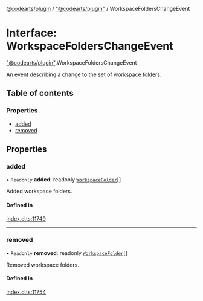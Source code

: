 [@codearts/plugin](../README.md) / ["@codearts/plugin"](../modules/_codearts_plugin_.md) / WorkspaceFoldersChangeEvent

# Interface: WorkspaceFoldersChangeEvent

["@codearts/plugin"](../modules/_codearts_plugin_.md).WorkspaceFoldersChangeEvent

An event describing a change to the set of [workspace folders](../modules/codearts_plugin_.workspace.md#workspacefolders).

## Table of contents

### Properties

- [added](codearts_plugin_.WorkspaceFoldersChangeEvent.md#added)
- [removed](codearts_plugin_.WorkspaceFoldersChangeEvent.md#removed)

## Properties

### added

• `Readonly` **added**: readonly [`WorkspaceFolder`](codearts_plugin_.WorkspaceFolder.md)[]

Added workspace folders.

#### Defined in

[index.d.ts:11749](https://github.com/huaweicloud/cloudide-plugin-api/blob/5055bbd/index.d.ts#L11749)

___

### removed

• `Readonly` **removed**: readonly [`WorkspaceFolder`](codearts_plugin_.WorkspaceFolder.md)[]

Removed workspace folders.

#### Defined in

[index.d.ts:11754](https://github.com/huaweicloud/cloudide-plugin-api/blob/5055bbd/index.d.ts#L11754)

